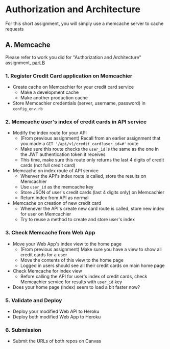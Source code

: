 # Authorization and Architecture

For this short assignment, you will simply use a memcache server to cache requests

## A. Memcache
Please refer to work you did for "Authorization and Architecture" assignment, [part B](authorized_architecture.md#b-api-keys-and-authorization)

### 1. Register Credit Card application on Memcachier
- Create cache on Memcachier for your credit card service
  - Make a development cache
  - Make another production cache
- Store Memcachier credentials (server, username, password) in `config_env.rb`

### 2. Memcache user's index of credit cards in API service
- Modify the index route for your API
  - (From previous assignment) Recall from an earlier assignment that you made a `GET '/api/v1/credit_card?user_id=#'` route
  - Make sure this route checks the `user_id` is the same as the one in the JWT authentication token it receives
  - This time, make sure this route only returns the last 4 digits of credit cards (not full credit card)
- Memcache on index route of API service
  - Whenver the API's index route is called, store the results on Memcachier
  - Use `user_id` as the memcache key
  - Store JSON of user's credit cards (last 4 digits only) on Memcachier
  - Return index from API as normal
- Memcache on creation of new credit card
  - Whenever the API's create new card route is called, store new index for user on Memcachier
  - Try to reuse a method to create and store user's index

### 3. Check Memcache from Web App
- Move your Web App's index view to the home page
  - (From previous assignment) Make sure you have a view to show all credit cards for a user
  - Move the contents of this view to the home page
  - Logged in users should see all their credit cards on main home page
- Check Memcache for index view
  - Before calling the API for user's index of credit cards, check Memcachier service for results with `user_id` key
- Does your home page (index) seem to load a bit faster now?

### 5. Validate and Deploy
- Deploy your modified Web API to Heroku
- Deploy both modified Web App to Heroku

### 6. Submission
  - Submit the URLs of both repos on Canvas
